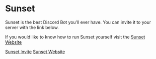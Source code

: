 # Sunset
Sunset is the best Discord Bot you'll ever have. You can invite it to your server with the link below.  
  
If you would like to know how to run Sunset yourself visit the [Sunset Website](https://sites.google.com/view/sunset-discordbot/home)  
  

[Sunset Invite](https://discordapp.com/oauth2/authorize?client_id=371097223942897665&scope=bot&permissions=2146958591)
[Sunset Website](https://sites.google.com/view/sunset-discordbot/home)  
  

